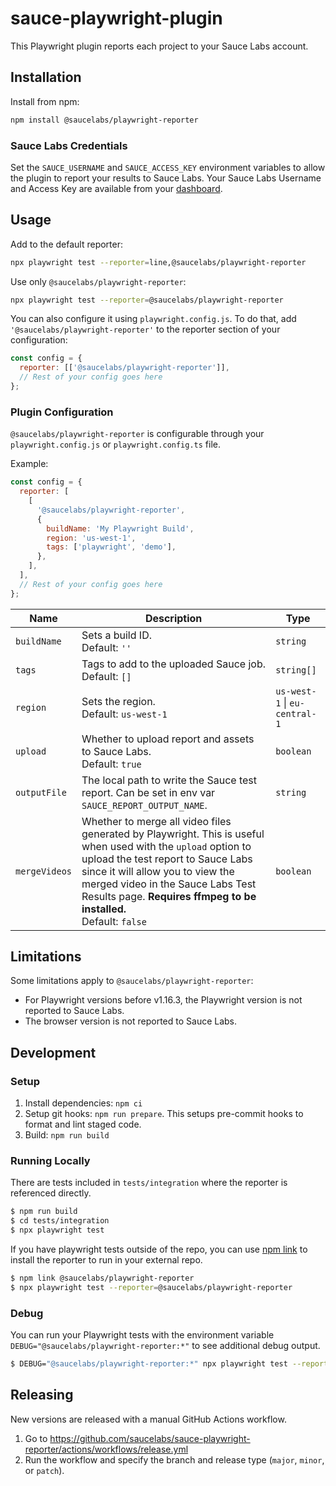 # sauce-playwright-plugin

This Playwright plugin reports each project to your Sauce Labs account.

## Installation

Install from npm:

```sh
npm install @saucelabs/playwright-reporter
```

### Sauce Labs Credentials

Set the `SAUCE_USERNAME` and `SAUCE_ACCESS_KEY` environment variables to allow the plugin to report your results to Sauce Labs. Your Sauce Labs Username and Access Key are available from your [dashboard](https://app.saucelabs.com/user-settings).

## Usage

Add to the default reporter:

```sh
npx playwright test --reporter=line,@saucelabs/playwright-reporter
```

Use only `@saucelabs/playwright-reporter`:

```sh
npx playwright test --reporter=@saucelabs/playwright-reporter
```

You can also configure it using `playwright.config.js`. To do that, add `'@saucelabs/playwright-reporter'` to the reporter section of your configuration:

```js
const config = {
  reporter: [['@saucelabs/playwright-reporter']],
  // Rest of your config goes here
};
```

### Plugin Configuration

`@saucelabs/playwright-reporter` is configurable through your `playwright.config.js` or `playwright.config.ts` file.

Example:

```js
const config = {
  reporter: [
    [
      '@saucelabs/playwright-reporter',
      {
        buildName: 'My Playwright Build',
        region: 'us-west-1',
        tags: ['playwright', 'demo'],
      },
    ],
  ],
  // Rest of your config goes here
};
```

| Name          | Description                                                                                                                                                                                                                                                                                         | Type                          |
| ------------- | --------------------------------------------------------------------------------------------------------------------------------------------------------------------------------------------------------------------------------------------------------------------------------------------------- | ----------------------------- |
| `buildName`   | Sets a build ID. <br> Default: `''`                                                                                                                                                                                                                                                                 | `string`                      |
| `tags`        | Tags to add to the uploaded Sauce job. <br> Default: `[]`                                                                                                                                                                                                                                           | `string[]`                    |
| `region`      | Sets the region. <br> Default: `us-west-1`                                                                                                                                                                                                                                                          | `us-west-1` \| `eu-central-1` |
| `upload`      | Whether to upload report and assets to Sauce Labs. <br> Default: `true`                                                                                                                                                                                                                             | `boolean`                     |
| `outputFile`  | The local path to write the Sauce test report. Can be set in env var `SAUCE_REPORT_OUTPUT_NAME`.                                                                                                                                                                                                    | `string`                      |
| `mergeVideos` | Whether to merge all video files generated by Playwright. This is useful when used with the `upload` option to upload the test report to Sauce Labs since it will allow you to view the merged video in the Sauce Labs Test Results page. **Requires ffmpeg to be installed.**<br> Default: `false` | `boolean`                     |

## Limitations

Some limitations apply to `@saucelabs/playwright-reporter`:

- For Playwright versions before v1.16.3, the Playwright version is not reported to Sauce Labs.
- The browser version is not reported to Sauce Labs.

## Development

### Setup

1. Install dependencies: `npm ci`
2. Setup git hooks: `npm run prepare`. This setups pre-commit hooks to format
   and lint staged code.
3. Build: `npm run build`

### Running Locally

There are tests included in `tests/integration` where the reporter is referenced
directly.

```sh
$ npm run build
$ cd tests/integration
$ npx playwright test
```

If you have playwright tests outside of the repo, you can use
[npm link](https://docs.npmjs.com/cli/v11/commands/npm-link) to install the
reporter to run in your external repo.

```sh
$ npm link @saucelabs/playwright-reporter
$ npx playwright test --reporter=@saucelabs/playwright-reporter
```

### Debug

You can run your Playwright tests with the environment variable
`DEBUG="@saucelabs/playwright-reporter:*"` to see additional debug output.

```sh
$ DEBUG="@saucelabs/playwright-reporter:*" npx playwright test --reporter=@saucelabs/playwright-reporter
```

## Releasing

New versions are released with a manual GitHub Actions workflow.

1. Go to https://github.com/saucelabs/sauce-playwright-reporter/actions/workflows/release.yml
2. Run the workflow and specify the branch and release type (`major`, `minor`,
   or `patch`).
